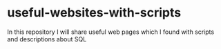 # useful-websites-with-scripts
In this repository I will share useful web pages which I found with scripts and descriptions about SQL
